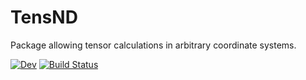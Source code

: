 # TensND

Package allowing tensor calculations in arbitrary coordinate systems.

<!-- [![Stable](https://img.shields.io/badge/docs-stable-blue.svg)](https://jfbarthelemy.github.io/TensND.jl/stable) -->
[![Dev](https://img.shields.io/badge/docs-dev-blue.svg)](https://jfbarthelemy.github.io/TensND.jl/dev)
[![Build Status](https://github.com/jfbarthelemy/TensND.jl/workflows/CI/badge.svg)](https://github.com/jfbarthelemy/TensND.jl/actions)

